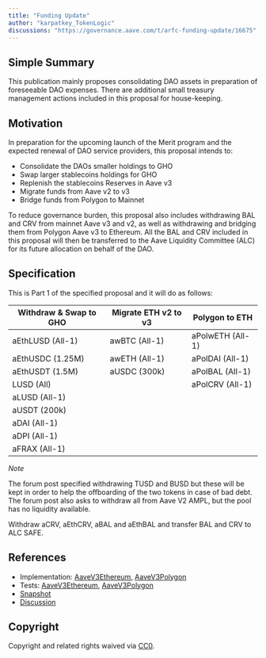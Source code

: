 ```yaml
---
title: "Funding Update"
author: "karpatkey_TokenLogic"
discussions: "https://governance.aave.com/t/arfc-funding-update/16675"
---
```


## Simple Summary

This publication mainly proposes consolidating DAO assets in preparation of foreseeable DAO expenses. There are additional small treasury management actions included in this proposal for house-keeping.

## Motivation

In preparation for the upcoming launch of the Merit program and the expected renewal of DAO service providers, this proposal intends to:

- Consolidate the DAOs smaller holdings to GHO
- Swap larger stablecoins holdings for GHO
- Replenish the stablecoins Reserves in Aave v3
- Migrate funds from Aave v2 to v3
- Bridge funds from Polygon to Mainnet

To reduce governance burden, this proposal also includes withdrawing BAL and CRV from mainnet Aave v3 and v2, as well as withdrawing and bridging them from Polygon Aave v3 to Ethereum. All the BAL and CRV included in this proposal will then be transferred to the Aave Liquidity Committee (ALC) for its future allocation on behalf of the DAO.

## Specification

This is Part 1 of the specified proposal and it will do as follows:

| Withdraw & Swap to GHO | Migrate ETH v2 to v3 | Polygon to ETH   |
| ---------------------- | -------------------- | ---------------- |
| aEthLUSD (All-1)       | awBTC (All-1)        | aPolwETH (All-1) |
| aEthUSDC (1.25M)       | awETH (All-1)        | aPolDAI (All-1)  |
| aEthUSDT (1.5M)        | aUSDC (300k)         | aPolBAL (All-1)  |
| LUSD (All)             |                      | aPolCRV (All-1)  |
| aLUSD (All-1)          |                      |                  |
| aUSDT (200k)           |                      |                  |
| aDAI (All-1)           |                      |                  |
| aDPI (All-1)           |                      |                  |
| aFRAX (All-1)          |                      |                  |

_Note_

The forum post specified withdrawing TUSD and BUSD but these will be kept in order to help the offboarding of the two tokens in case of bad debt.
The forum post also asks to withdraw all from Aave V2 AMPL, but the pool has no liquidity available.

Withdraw aCRV, aEthCRV, aBAL and aEthBAL and transfer BAL and CRV to ALC SAFE.

## References

- Implementation: [AaveV3Ethereum](https://github.com/bgd-labs/aave-proposals-v3/blob/main/src/20240224_Multi_FundingUpdate/AaveV3Ethereum_FundingUpdate_20240224.sol), [AaveV3Polygon](https://github.com/bgd-labs/aave-proposals-v3/blob/main/src/20240224_Multi_FundingUpdate/AaveV3Polygon_FundingUpdate_20240224.sol)
- Tests: [AaveV3Ethereum](https://github.com/bgd-labs/aave-proposals-v3/blob/main/src/20240224_Multi_FundingUpdate/AaveV3Ethereum_FundingUpdate_20240224.t.sol), [AaveV3Polygon](https://github.com/bgd-labs/aave-proposals-v3/blob/main/src/20240224_Multi_FundingUpdate/AaveV3Polygon_FundingUpdate_20240224.t.sol)
- [Snapshot](https://snapshot.org/#/aave.eth/proposal/0x4dd4dff7096bf7ab8c4c071975d40f4cf709c41b4b6b7c60777a6dd50d2ecd09)
- [Discussion](https://governance.aave.com/t/arfc-funding-update/16675)

## Copyright

Copyright and related rights waived via [CC0](https://creativecommons.org/publicdomain/zero/1.0/).
